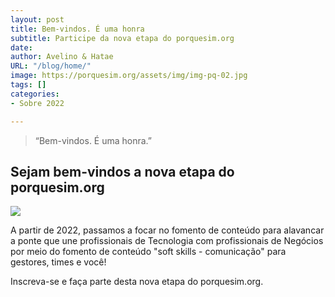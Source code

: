 ```yaml
---
layout: post
title: Bem-vindos. É uma honra
subtitle: Participe da nova etapa do porquesim.org
date: 
author: Avelino & Hatae
URL: "/blog/home/"
image: https://porquesim.org/assets/img/img-pq-02.jpg
tags: []
categories:
- Sobre 2022

---
```

> “Bem-vindos. É uma honra.”

## Sejam bem-vindos a nova etapa do porquesim.org

![](https://porquesim.org/assets/img/img-pq-02.jpg)

A partir de 2022, passamos a focar no fomento de conteúdo para alavancar a ponte que une profissionais de Tecnologia com profissionais de Negócios por meio do fomento de conteúdo "soft skills - comunicação" para gestores, times e você!

Inscreva-se e faça parte desta nova etapa do porquesim.org. 